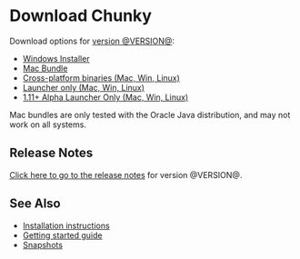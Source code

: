 Download Chunky
===============

Download options for [version @VERSION@][1]:

* [Windows Installer][2]
* [Mac Bundle](@DMG_DL_LINK@)
* [Cross-platform binaries (Mac, Win, Linux)][3]
* [Launcher only (Mac, Win, Linux)][4]
* [1.11+ Alpha Launcher Only (Mac, Win, Linux)][8]

Mac bundles are only tested with the Oracle Java distribution, and may not work
on all systems.

Release Notes
-------------

[Click here to go to the release notes][1] for version @VERSION@.

See Also
--------

* [Installation instructions][5]
* [Getting started guide][6]
* [Snapshots][7]

[1]: release/@VERSION@/release_notes.html
[2]: @EXE_DL_LINK@
[3]: @ZIP_DL_LINK@
[4]: http://chunkyupdate.llbit.se/ChunkyLauncher.jar
[5]: install.html
[6]: getting_started.html
[7]: /snapshot.html
[8]: https://mega.nz/#!3wVQnaoA!zVBzXkOJddJdanNQ7k1gVrZVUF6QVwWcKFV2woZeqKI
